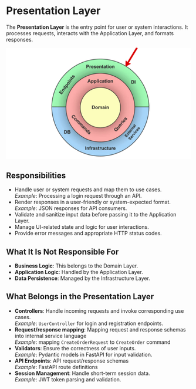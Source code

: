 # **Presentation Layer**
The **Presentation Layer** is the entry point for user or system interactions. It processes requests, interacts with the Application Layer, and formats responses.

![Presentation Layer](../../../assets/diagrams/clean-architecture-presentation.png)

## **Responsibilities**
- Handle user or system requests and map them to use cases.  
  *Example*: Processing a login request through an API.
- Render responses in a user-friendly or system-expected format.  
  *Example*: JSON responses for API consumers.
- Validate and sanitize input data before passing it to the Application Layer.
- Manage UI-related state and logic for user interactions.
- Provide error messages and appropriate HTTP status codes.

## **What It Is Not Responsible For**
- **Business Logic**: This belongs to the Domain Layer.
- **Application Logic**: Handled by the Application Layer.
- **Data Persistence**: Managed by the Infrastructure Layer.

## **What Belongs in the Presentation Layer**
- **Controllers**: Handle incoming requests and invoke corresponding use cases.  
  *Example*: `UserController` for login and registration endpoints.
- **Request/response mapping**: Mapping request and response schemas into internal service language  
  *Example*: mapping `CreateOrderRequest` to `CreateOrder` command
- **Validators**: Ensure the correctness of user inputs.  
  *Example*: Pydantic models in FastAPI for input validation.
- **API Endpoints**: API request/response schemas  
  *Example*: FastAPI route definitions
- **Session Management**: Handle short-term session data.  
  *Example*: JWT token parsing and validation.
